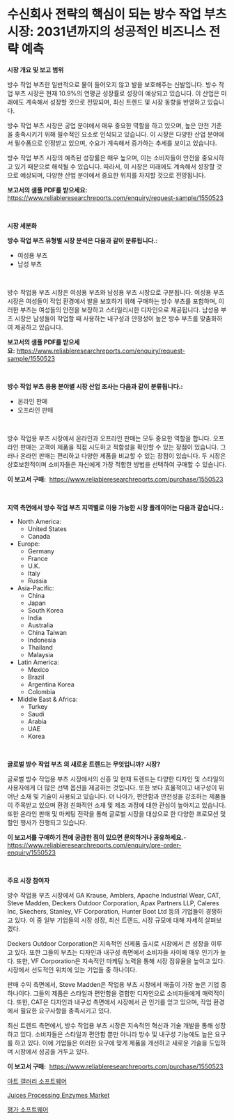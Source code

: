 <p><h1>수신회사 전략의 핵심이 되는 방수 작업 부츠 시장: 2031년까지의 성공적인 비즈니스 전략 예측</h1></p><p><strong>시장 개요 및 보고 범위</strong></p>
<p><p>방수 작업 부츠란 일반적으로 물이 들어오지 않고 발을 보호해주는 신발입니다. 방수 작업 부츠 시장은 현재 10.9%의 연평균 성장률로 성장이 예상되고 있습니다. 이 산업은 미래에도 계속해서 성장할 것으로 전망되며, 최신 트렌드 및 시장 동향을 반영하고 있습니다.</p><p>방수 작업 부츠 시장은 공업 분야에서 매우 중요한 역할을 하고 있으며, 높은 안전 기준을 충족시키기 위해 필수적인 요소로 인식되고 있습니다. 이 시장은 다양한 산업 분야에서 필수품으로 인정받고 있으며, 수요가 계속해서 증가하는 추세를 보이고 있습니다.</p><p>방수 작업 부츠 시장의 예측된 성장률은 매우 높으며, 이는 소비자들이 안전을 중요시하고 있기 때문으로 해석될 수 있습니다. 따라서, 이 시장은 미래에도 계속해서 성장할 것으로 예상되며, 다양한 산업 분야에서 중요한 위치를 차지할 것으로 전망됩니다.</p></p>
<p><strong>보고서의 샘플 PDF를 받으세요:</strong> <a href="https://www.reliableresearchreports.com/enquiry/request-sample/1550523">https://www.reliableresearchreports.com/enquiry/request-sample/1550523</a></p>
<p>&nbsp;</p>
<p><strong>시장 세분화</strong></p>
<p><strong>방수 작업 부츠 유형별 시장 분석은 다음과 같이 분류됩니다.:</strong></p>
<p><ul><li>여성용 부츠</li><li>남성 부츠</li></ul></p>
<p>&nbsp;</p>
<p><p>방수 작업용 부츠 시장은 여성용 부츠와 남성용 부츠 시장으로 구분됩니다. 여성용 부츠 시장은 여성들이 작업 환경에서 발을 보호하기 위해 구매하는 방수 부츠를 포함하며, 이러한 부츠는 여성들의 안전을 보장하고 스타일리시한 디자인으로 제공됩니다. 남성용 부츠 시장은 남성들이 작업할 때 사용하는 내구성과 안정성이 높은 방수 부츠를 맞춤화하여 제공하고 있습니다.</p></p>
<p><strong>보고서의 샘플 PDF를 받으세요:</strong>&nbsp;<a href="https://www.reliableresearchreports.com/enquiry/request-sample/1550523">https://www.reliableresearchreports.com/enquiry/request-sample/1550523</a></p>
<p>&nbsp;</p>
<p><strong> 방수 작업 부츠 응용 분야별 시장 산업 조사는 다음과 같이 분류됩니다.:</strong></p>
<p><ul><li>온라인 판매</li><li>오프라인 판매</li></ul></p>
<p>&nbsp;</p>
<p><p>방수 작업용 부츠 시장에서 온라인과 오프라인 판매는 모두 중요한 역할을 합니다. 오프라인 판매는 고객이 제품을 직접 시도하고 적합성을 확인할 수 있는 장점이 있습니다. 그러나 온라인 판매는 편리하고 다양한 제품을 비교할 수 있는 장점이 있습니다. 두 시장은 상호보완적이며 소비자들은 자신에게 가장 적합한 방법을 선택하여 구매할 수 있습니다.</p></p>
<p><strong>이 보고서 구매:</strong>&nbsp; <a href="https://www.reliableresearchreports.com/purchase/1550523">https://www.reliableresearchreports.com/purchase/1550523</a></p>
<p>&nbsp;</p>
<p><strong>지역 측면에서 방수 작업 부츠 지역별로 이용 가능한 시장 플레이어는 다음과 같습니다.:</strong></p>
<p><ul>
    <li>
        North America:
        <ul>
            <li>United States</li>
            <li>Canada</li>
        </ul>
    </li>
    <li>
        Europe:
        <ul>
            <li>Germany</li>
            <li>France</li>
            <li>U.K.</li>
            <li>Italy</li>
            <li>Russia</li>
        </ul>
    </li>
    <li>
        Asia-Pacific:
        <ul>
            <li>China</li>
            <li>Japan</li>
            <li>South Korea</li>
            <li>India</li>
            <li>Australia</li>
            <li>China Taiwan</li>
            <li>Indonesia</li>
            <li>Thailand</li>
            <li>Malaysia</li>
        </ul>
    </li>
    <li>
        Latin America:
        <ul>
            <li>Mexico</li>
            <li>Brazil</li>
            <li>Argentina Korea</li>
            <li>Colombia</li>
        </ul>
    </li>
    <li>
        Middle East & Africa:
        <ul>
            <li>Turkey</li>
            <li>Saudi</li>
            <li>Arabia</li>
            <li>UAE</li>
            <li>Korea</li>
        </ul>
    </li>
    </ul></p>
<p>&nbsp;</p>
<p><strong>글로벌 방수 작업 부츠 의 새로운 트렌드는 무엇입니까? 시장?</strong></p>
<p><p>글로벌 방수 작업용 부츠 시장에서의 신흥 및 현재 트렌드는 다양한 디자인 및 스타일의 사용자에게 더 많은 선택 옵션을 제공하는 것입니다. 또한 보다 효율적이고 내구성이 뛰어난 소재 및 기술이 사용되고 있습니다. 더 나아가, 편안함과 안전성을 강조하는 제품들이 주목받고 있으며 환경 친화적인 소재 및 제조 과정에 대한 관심이 높아지고 있습니다. 또한 온라인 판매 및 마케팅 전략을 통해 글로벌 시장을 대상으로 한 다양한 프로모션 및 할인 행사가 진행되고 있습니다.</p></p>
<p><strong>이 보고서를 구매하기 전에 궁금한 점이 있으면 문의하거나 공유하세요.</strong>- <a href="https://www.reliableresearchreports.com/enquiry/pre-order-enquiry/1550523">https://www.reliableresearchreports.com/enquiry/pre-order-enquiry/1550523</a></p>
<p>&nbsp;</p>
<p><strong>주요 시장 참여자</strong></p>
<p><p>방수 작업용 부츠 시장에서 GA Krause, Amblers, Apache Industrial Wear, CAT, Steve Madden, Deckers Outdoor Corporation, Apax Partners LLP, Caleres Inc, Skechers, Stanley, VF Corporation, Hunter Boot Ltd 등의 기업들이 경쟁하고 있다. 이 중 일부 기업들의 시장 성장, 최신 트렌드, 시장 규모에 대해 자세히 살펴보겠다.</p><p>Deckers Outdoor Corporation은 지속적인 신제품 출시로 시장에서 큰 성장을 이루고 있다. 또한 그들의 부츠는 디자인과 내구성 측면에서 소비자들 사이에 매우 인기가 높다. 또한, VF Corporation은 지속적인 마케팅 노력을 통해 시장 점유율을 높이고 있다. 시장에서 선도적인 위치에 있는 기업들 중 하나이다.</p><p>판매 수익 측면에서, Steve Madden은 작업용 부츠 시장에서 매출이 가장 높은 기업 중 하나이다. 그들의 제품은 스타일과 편안함을 결합한 디자인으로 소비자들에게 매력적이다. 또한, CAT은 디자인과 내구성 측면에서 시장에서 큰 인기를 얻고 있으며, 작업 환경에서 필요한 요구사항을 충족시키고 있다.</p><p>최신 트렌드 측면에서, 방수 작업용 부츠 시장은 지속적인 혁신과 기술 개발을 통해 성장하고 있다. 소비자들은 스타일과 편안함 뿐만 아니라 방수 및 내구성 기능에도 높은 요구를 하고 있다. 이에 기업들은 이러한 요구에 맞게 제품을 개선하고 새로운 기술을 도입하며 시장에서 성공을 거두고 있다.</p></p>
<p><strong>이 보고서 구매:</strong>&nbsp;&nbsp;<a href="https://www.reliableresearchreports.com/purchase/1550523">https://www.reliableresearchreports.com/purchase/1550523</a></p>
<p><p><a href="https://github.com/sougarounis/Market-Research-Report-List-3/blob/main/57628956095.md">아트 갤러리 소프트웨어</a></p><p><a href="https://github.com/Sinjinluong3e0awx2m195k76/Market-Research-Report-List-1/blob/main/juices-processing-enzymes-market.md">Juices Processing Enzymes Market</a></p><p><a href="https://github.com/vs2869dizt0/Market-Research-Report-List-1/blob/main/53048446096.md">평가 소프트웨어</a></p></p>
